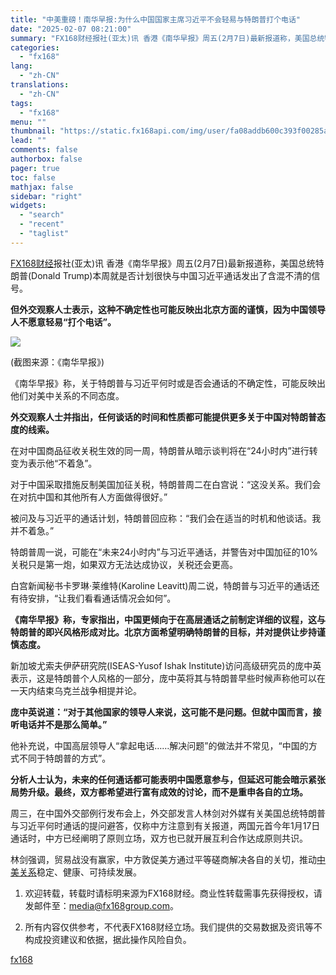 ```yaml
---
title: "中美重磅！南华早报:为什么中国国家主席习近平不会轻易与特朗普打个电话"
date: "2025-02-07 08:21:00"
summary: "FX168财经报社(亚太)讯 香港《南华早报》周五(2月7日)最新报道称，美国总统特朗普(Don..."
categories:
  - "fx168"
lang:
  - "zh-CN"
translations:
  - "zh-CN"
tags:
  - "fx168"
menu: ""
thumbnail: "https://static.fx168api.com/img/user/fa08addb600c393f00285af5bd49d864/0702/%E9%87%8D%E7%A3%85%E6%B6%88%E6%81%AF4%E8%8A%B1%E7%93%A320250206.jpg"
lead: ""
comments: false
authorbox: false
pager: true
toc: false
mathjax: false
sidebar: "right"
widgets:
  - "search"
  - "recent"
  - "taglist"
---
```


[FX168财经](https://www.fx168news.com/)报社(亚太)讯 香港《南华早报》周五(2月7日)最新报道称，美国总统特朗普(Donald Trump)本周就是否计划很快与中国习近平通话发出了含混不清的信号。

**但外交观察人士表示，这种不确定性也可能反映出北京方面的谨慎，因为中国领导人不愿意轻易“打个电话”。**

![](https://static.fx168api.com/img/user/fa08addb600c393f00285af5bd49d864/0622/100399/%E9%80%9A%E8%AF%9D.jpg)

(截图来源：《南华早报》)

《南华早报》称，关于特朗普与习近平何时或是否会通话的不确定性，可能反映出他们对美中关系的不同态度。

**外交观察人士并指出，任何谈话的时间和性质都可能提供更多关于中国对特朗普态度的线索。**

在对中国商品征收关税生效的同一周，特朗普从暗示谈判将在“24小时内”进行转变为表示他“不着急”。

对于中国采取措施反制美国加征关税，特朗普周二在白宫说：“这没关系。我们会在对抗中国和其他所有人方面做得很好。”

被问及与习近平的通话计划，特朗普回应称：“我们会在适当的时机和他谈话。我并不着急。”

特朗普周一说，可能在“未来24小时内”与习近平通话，并警告对中国加征的10%关税只是第一炮，如果双方无法达成协议，关税还会更高。

白宫新闻秘书卡罗琳·莱维特(Karoline Leavitt)周二说，特朗普与习近平的通话还有待安排，“让我们看看通话情况会如何”。

**《南华早报》称，专家指出，中国更倾向于在高层通话之前制定详细的议程，这与特朗普的即兴风格形成对比。北京方面希望明确特朗普的目标，并对提供让步持谨慎态度。**

新加坡尤索夫伊萨研究院(ISEAS-Yusof Ishak Institute)访问高级研究员的庞中英表示，这是特朗普个人风格的一部分，庞中英将其与特朗普早些时候声称他可以在一天内结束乌克兰战争相提并论。

**庞中英说道：“对于其他国家的领导人来说，这可能不是问题。但就中国而言，接听电话并不是那么简单。”**

他补充说，中国高层领导人“拿起电话……解决问题”的做法并不常见，“中国的方式不同于特朗普的方式”。

**分析人士认为，未来的任何通话都可能表明中国愿意参与，但延迟可能会暗示紧张局势升级。最终，双方都希望进行富有成效的讨论，而不是重申各自的立场。**

周三，在中国外交部例行发布会上，外交部发言人林剑对外媒有关美国总统特朗普与习近平何时通话的提问避答，仅称中方注意到有关报道，两国元首今年1月17日通话时，中方已经阐明了原则立场，双方也已就开展互利合作达成原则共识。

林剑强调，贸易战没有赢家，中方敦促美方通过平等磋商解决各自的关切，推动[中美关系](https://www.fx168news.com/topic/29)稳定、健康、可持续发展。




1. 欢迎转载，转载时请标明来源为FX168财经。商业性转载需事先获得授权，请发邮件至：media@fx168group.com。

2. 所有内容仅供参考，不代表FX168财经立场。我们提供的交易数据及资讯等不构成投资建议和依据，据此操作风险自负。

[fx168](https://www.fx168news.com/article/特朗普-831733)
